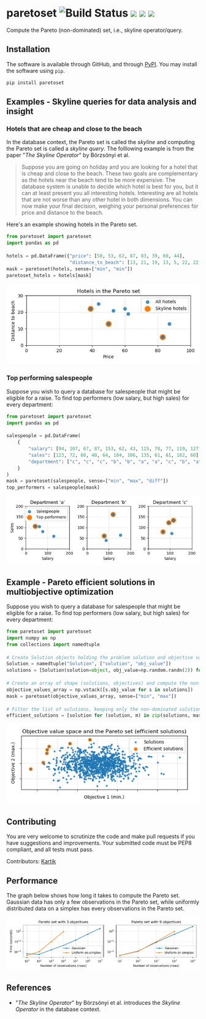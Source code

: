 # paretoset ![Build Status](https://github.com/tommyod/paretoset/workflows/Python%20CI/badge.svg?branch=master) [![](https://badge.fury.io/py/paretoset.svg)](https://pypi.org/project/paretoset/) [![](https://pepy.tech/badge/paretoset)](https://pepy.tech/project/paretoset) [![](https://img.shields.io/badge/code%20style-black-000000.svg)](https://github.com/ambv/black)

Compute the Pareto (non-dominated) set, i.e., skyline operator/query.

## Installation

The software is available through GitHub, and through [PyPI](https://pypi.org/project/paretoset/).
You may install the software using `pip`.

```bash
pip install paretoset
```

## Examples - Skyline queries for data analysis and insight

### Hotels that are cheap and close to the beach

In the database context, the Pareto set is called the *skyline* and computing the Pareto set is called a *skyline query*.
The folllowing example is from the paper "*The Skyline Operator*" by Börzsönyi et al.

> Suppose you are going on holiday and you are looking for a hotel that is cheap and close to the beach. 
  These two goals are complementary as the hotels near the beach tend to be more expensive. 
  The database system is unable to decide which hotel is best for you, but it can at least present you all interesting hotels. 
  Interesting are all hotels that are not worse than any other hotel in both dimensions. 
  You can now make your final decision, weighing your personal preferences for price and distance to the beach.

Here's an example showing hotels in the Pareto set.

```python
from paretoset import paretoset
import pandas as pd

hotels = pd.DataFrame({"price": [50, 53, 62, 87, 83, 39, 60, 44], 
                       "distance_to_beach": [13, 21, 19, 13, 5, 22, 22, 25]})
mask = paretoset(hotels, sense=["min", "min"])
paretoset_hotels = hotels[mask]
```

![](https://raw.githubusercontent.com/tommyod/paretoset/master/scripts/example_hotels.png)

### Top performing salespeople

Suppose you wish to query a database for salespeople that might be eligible for a raise.
To find top performers (low salary, but high sales) for every department:

```python
from paretoset import paretoset
import pandas as pd

salespeople = pd.DataFrame(
    {
        "salary": [94, 107, 67, 87, 153, 62, 43, 115, 78, 77, 119, 127],
        "sales": [123, 72, 80, 40, 64, 104, 106, 135, 61, 81, 162, 60],
        "department": ["c", "c", "c", "b", "b", "a", "a", "c", "b", "a", "b", "a"],
    }
)
mask = paretoset(salespeople, sense=["min", "max", "diff"])
top_performers = salespeople[mask]
```

![](https://raw.githubusercontent.com/tommyod/paretoset/master/scripts/example_salespeople.png)

## Example - Pareto efficient solutions in multiobjective optimization

Suppose you wish to query a database for salespeople that might be eligible for a raise.
To find top performers (low salary, but high sales) for every department:

```python
from paretoset import paretoset
import numpy as np
from collections import namedtuple

# Create Solution objects holding the problem solution and objective values
Solution = namedtuple("Solution", ["solution", "obj_value"])
solutions = [Solution(solution=object, obj_value=np.random.randn(2)) for _ in range(999)]

# Create an array of shape (solutions, objectives) and compute the non-dominated set
objective_values_array = np.vstack([s.obj_value for s in solutions])
mask = paretoset(objective_values_array, sense=["min", "max"])

# Filter the list of solutions, keeping only the non-dominated solutions
efficient_solutions = [solution for (solution, m) in zip(solutions, mask) if m]
```

![](https://raw.githubusercontent.com/tommyod/paretoset/master/scripts/example_optimization.png)

## Contributing

You are very welcome to scrutinize the code and make pull requests if you have suggestions and improvements.
Your submitted code must be PEP8 compliant, and all tests must pass.

Contributors: [Kartik](https://github.com/kartiksubbarao)

## Performance

The graph below shows how long it takes to compute the Pareto set.
Gaussian data has only a few observations in the Pareto set, while uniformly distributed data on a simplex has every observations in the Pareto set.

![](https://raw.githubusercontent.com/tommyod/paretoset/master/scripts/times_pareto_set.png)


## References

- "*The Skyline Operator*" by Börzsönyi et al. introduces the *Skyline Operator* in the database context.


